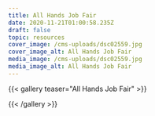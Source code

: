 ```yaml
---
title: All Hands Job Fair
date: 2020-11-21T01:00:58.235Z
draft: false
topic: resources
cover_image: /cms-uploads/dsc02559.jpg
cover_image_alt: All Hands Job Fair
media_image: /cms-uploads/dsc02559.jpg
media_image_alt: All Hands Job Fair
---
```



{{< gallery teaser="All Hands Job Fair" >}}

{{< /gallery >}}